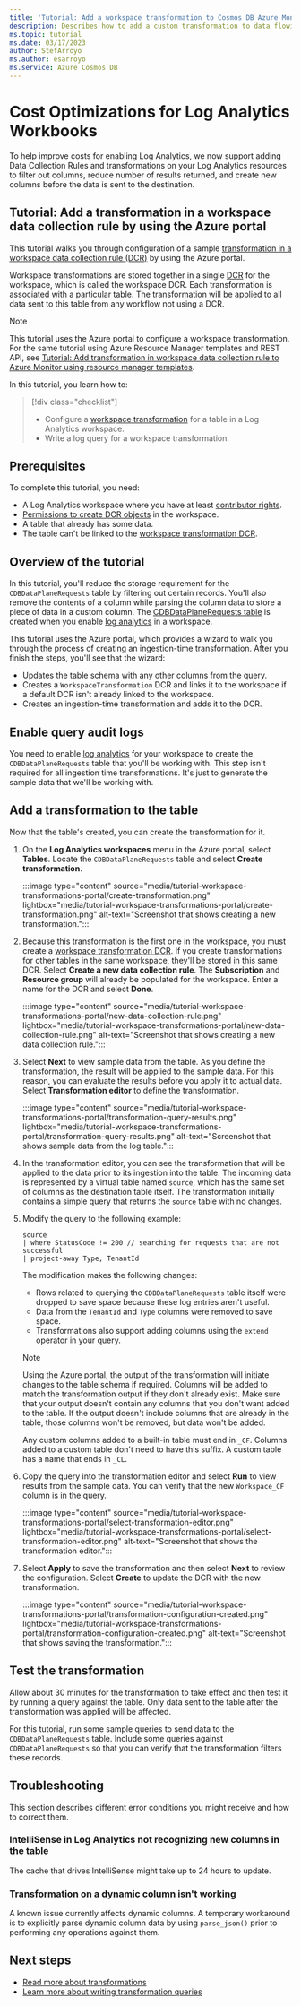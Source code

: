 ```yaml
---
title: 'Tutorial: Add a workspace transformation to Cosmos DB Azure Monitor Logs by using the Azure portal'
description: Describes how to add a custom transformation to data flowing through Azure Monitor Logs by using the Azure portal.
ms.topic: tutorial
ms.date: 03/17/2023
author: StefArroyo
ms.author: esarroyo
ms.service: Azure Cosmos DB
---
```

# Cost Optimizations for Log Analytics Workbooks 
To help improve costs for enabling Log Analytics, we now support adding Data Collection Rules and transformations on your Log Analytics resources to filter out columns, reduce number of results returned, and create new columns before the data is sent to the destination.


## Tutorial: Add a transformation in a workspace data collection rule by using the Azure portal
This tutorial walks you through configuration of a sample [transformation in a workspace data collection rule (DCR)](../articles/azure-monitor/essentials/data-collection-transformations.md) by using the Azure portal. 

Workspace transformations are stored together in a single [DCR](../articles/azure-monitor/essentials/data-collection-rule-overview.md) for the workspace, which is called the workspace DCR. Each transformation is associated with a particular table. The transformation will be applied to all data sent to this table from any workflow not using a DCR.

> [!NOTE]
> This tutorial uses the Azure portal to configure a workspace transformation. For the same tutorial using Azure Resource Manager templates and REST API, see [Tutorial: Add transformation in workspace data collection rule to Azure Monitor using resource manager templates](tutorial-workspace-transformations-api.md).

In this tutorial, you learn how to:

> [!div class="checklist"]
> * Configure a [workspace transformation](../articles/azure-monitor/essentials/data-collection-transformations.md#workspace-transformation-dcr) for a table in a Log Analytics workspace.
> * Write a log query for a workspace transformation.

## Prerequisites
To complete this tutorial, you need:

- A Log Analytics workspace where you have at least [contributor rights](../articles/azure-monitor/logs/manage-access.md#azure-rbac).
- [Permissions to create DCR objects](../articles/azure-monitor/data-collection-rule-overview.md#permissions) in the workspace.
- A table that already has some data.
- The table can't be linked to the [workspace transformation DCR](../articles/azure-monitor/essentials/data-collection-transformations.md#workspace-transformation-dcr).

## Overview of the tutorial
In this tutorial, you'll reduce the storage requirement for the `CDBDataPlaneRequests` table by filtering out certain records. You'll also remove the contents of a column while parsing the column data to store a piece of data in a custom column. The [CDBDataPlaneRequests table](monitor-resource-logs.md) is created when you enable [log analytics](monitor-resource-logs.md) in a workspace. 

This tutorial uses the Azure portal, which provides a wizard to walk you through the process of creating an ingestion-time transformation. After you finish the steps, you'll see that the wizard:

- Updates the table schema with any other columns from the query.
- Creates a `WorkspaceTransformation` DCR and links it to the workspace if a default DCR isn't already linked to the workspace.
- Creates an ingestion-time transformation and adds it to the DCR.

## Enable query audit logs
You need to enable [log analytics](monitor-resource-logs.md) for your workspace to create the `CDBDataPlaneRequests` table that you'll be working with. This step isn't required for all ingestion time transformations. It's just to generate the sample data that we'll be working with.

## Add a transformation to the table
Now that the table's created, you can create the transformation for it.

1. On the **Log Analytics workspaces** menu in the Azure portal, select **Tables**. Locate the `CDBDataPlaneRequests` table and select **Create transformation**.

    :::image type="content" source="media/tutorial-workspace-transformations-portal/create-transformation.png" lightbox="media/tutorial-workspace-transformations-portal/create-transformation.png" alt-text="Screenshot that shows creating a new transformation.":::

2. Because this transformation is the first one in the workspace, you must create a [workspace transformation DCR](../articles/azure-monitor/essentials/data-collection-transformations.md#workspace-transformation-dcr). If you create transformations for other tables in the same workspace, they'll be stored in this same DCR. Select **Create a new data collection rule**. The **Subscription** and **Resource group** will already be populated for the workspace. Enter a name for the DCR and select **Done**.

    :::image type="content" source="media/tutorial-workspace-transformations-portal/new-data-collection-rule.png" lightbox="media/tutorial-workspace-transformations-portal/new-data-collection-rule.png" alt-text="Screenshot that shows creating a new data collection rule.":::

3. Select **Next** to view sample data from the table. As you define the transformation, the result will be applied to the sample data. For this reason, you can evaluate the results before you apply it to actual data. Select **Transformation editor** to define the transformation.

    :::image type="content" source="media/tutorial-workspace-transformations-portal/transformation-query-results.png" lightbox="media/tutorial-workspace-transformations-portal/transformation-query-results.png" alt-text="Screenshot that shows sample data from the log table.":::

4. In the transformation editor, you can see the transformation that will be applied to the data prior to its ingestion into the table. The incoming data is represented by a virtual table named `source`, which has the same set of columns as the destination table itself. The transformation initially contains a simple query that returns the `source` table with no changes.

5. Modify the query to the following example:

    ``` kusto
    source
    | where StatusCode != 200 // searching for requests that are not successful
    | project-away Type, TenantId
    ```

    The modification makes the following changes:

   - Rows related to querying the `CDBDataPlaneRequests` table itself were dropped to save space because these log entries aren't useful.
   - Data from the `TenantId` and `Type` columns were removed to save space.
   - Transformations also support adding columns using the `extend` operator in your query.

    > [!Note]
    > Using the Azure portal, the output of the transformation will initiate changes to the table schema if required. Columns will be added to match the transformation output if they don't already exist. Make sure that your output doesn't contain any columns that you don't want added to the table. If the output doesn't include columns that are already in the table, those columns won't be removed, but data won't be added.
    > 
    > Any custom columns added to a built-in table must end in `_CF`. Columns added to a custom table don't need to have this suffix. A custom table has a name that ends in `_CL`.

6. Copy the query into the transformation editor and select **Run** to view results from the sample data. You can verify that the new `Workspace_CF` column is in the query.

    :::image type="content" source="media/tutorial-workspace-transformations-portal/select-transformation-editor.png" lightbox="media/tutorial-workspace-transformations-portal/select-transformation-editor.png" alt-text="Screenshot that shows the transformation editor.":::

6. Select **Apply** to save the transformation and then select **Next** to review the configuration. Select **Create** to update the DCR with the new transformation.

    :::image type="content" source="media/tutorial-workspace-transformations-portal/transformation-configuration-created.png" lightbox="media/tutorial-workspace-transformations-portal/transformation-configuration-created.png" alt-text="Screenshot that shows saving the transformation.":::

## Test the transformation
Allow about 30 minutes for the transformation to take effect and then test it by running a query against the table. Only data sent to the table after the transformation was applied will be affected.

For this tutorial, run some sample queries to send data to the `CDBDataPlaneRequests` table. Include some queries against `CDBDataPlaneRequests` so that you can verify that the transformation filters these records.

## Troubleshooting
This section describes different error conditions you might receive and how to correct them.

### IntelliSense in Log Analytics not recognizing new columns in the table
The cache that drives IntelliSense might take up to 24 hours to update.

### Transformation on a dynamic column isn't working
A known issue currently affects dynamic columns. A temporary workaround is to explicitly parse dynamic column data by using `parse_json()` prior to performing any operations against them.

## Next steps

- [Read more about transformations](../articles/azure-monitor/essentials/data-collection-transformations.md)
- [Learn more about writing transformation queries](../articles/azure-monitor/essentials/data-collection-transformations-structure.md)
